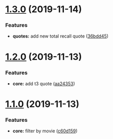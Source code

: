 # [1.3.0](https://github.com/codeandcats/arnie-quote/compare/arnie-quote_v1.2.0...arnie-quote_v1.3.0) (2019-11-14)


### Features

* **quotes:** add new total recall quote ([36bdd45](https://github.com/codeandcats/arnie-quote/commit/36bdd45c82941f06adaac8dd3640ad5dc72b2aa1))

# [1.2.0](https://github.com/codeandcats/arnie-quote/compare/arnie-quote_v1.1.0...arnie-quote_v1.2.0) (2019-11-13)


### Features

* **core:** add t3 quote ([aa24353](https://github.com/codeandcats/arnie-quote/commit/aa24353b777cba8e619e01796a193d5e573c6c5a))

# [1.1.0](https://github.com/codeandcats/arnie-quote/compare/arnie-quote_v1.0.0...arnie-quote_v1.1.0) (2019-11-13)


### Features

* **core:** filter by movie ([c60d159](https://github.com/codeandcats/arnie-quote/commit/c60d159eb811aed0f32ef003d12cce4af0a3efe6))
